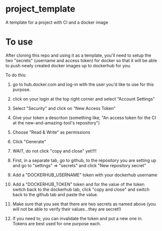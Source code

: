 # project_template
A template for a project with CI and a docker image

# To use
After cloning this repo and using it as a template, you'll need to setup the two "secrets" (username and access token) for docker so that it will be able to push newly created docker images up to dockerhub for you.

To do this: 
1. go to hub.docker.com and log-in with the user you'd like to use for this purpose. 
2. click on your login at the top right corner and select "Account Settings"
3. Select "Security" and click on "New Access Token"
4. Give your token a descriton (something like, "An access token for the CI at the new-and-amazing-tool's repository")
5. Choose "Read & Write" as permissions
6. Click "Generate" 

7. WAIT, do not click "copy and close" yet!!!!

8. First, in a separate tab, go to github, to the repository you are setting up and go to "settings" => "secrets" and click "New repository secret"
9. Add a "DOCKERHUB_USERNAME" token with your dockerhub username
10. Add a "DOCKERHUB_TOKEN" token and for the value of the token switch back to the dockerhub tab, click "copy and close" and switch back to the github tab and paste the value.
11. Make sure that you see that there are two secrets as named above (you will not be able to verify their values...they are secret!)
12. If you need to, you can invalidate the token and put a new one in. Tokens are best used for one purpose each.

